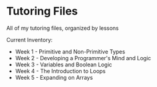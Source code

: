 # Tutoring Files
All of my tutoring files, organized by lessons

Current Inventory:
- Week 1 - Primitive and Non-Primitive Types 
- Week 2 - Developing a Programmer's Mind and Logic
- Week 3 - Variables and Boolean Logic
- Week 4 - The Introduction to Loops
- Week 5 - Expanding on Arrays
